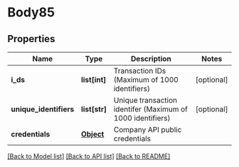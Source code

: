 # Body85

## Properties
Name | Type | Description | Notes
------------ | ------------- | ------------- | -------------
**i_ds** | **list[int]** | Transaction IDs (Maximum of 1000 identifiers) | [optional] 
**unique_identifiers** | **list[str]** | Unique transaction identifer (Maximum of 1000 identifiers) | [optional] 
**credentials** | [**Object**](Object.md) | Company API public credentials | 

[[Back to Model list]](../README.md#documentation-for-models) [[Back to API list]](../README.md#documentation-for-api-endpoints) [[Back to README]](../README.md)

